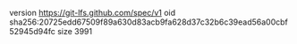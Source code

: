 version https://git-lfs.github.com/spec/v1
oid sha256:20725edd67509f89a630d83acb9fa628d37c32b6c39ead56a00cbf52945d94fc
size 3991
